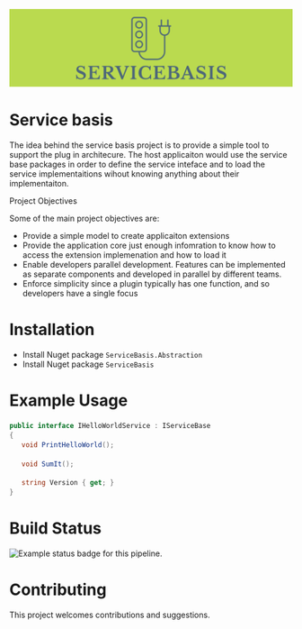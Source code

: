 ![Category overview screenshot](docs/images/logo.png "Base for the plug in")

# Service basis
The idea behind the service basis project is to provide a simple tool to support the plug in architecure. The host applicaiton would use the service base packages in order to define the service inteface and to load the service implementaitions wihout knowing anything about their implementaiton.

Project Objectives 

Some of the main project objectives are:

- Provide a simple model to create applicaiton extensions
- Provide the application core just enough infomration to know how to access the extension implemenation and how to load it
- Enable developers parallel development. Features can be implemented as separate components and developed in parallel by different teams.
- Enforce simplicity since a plugin typically has one function, and so developers have a single focus
 
# Installation

- Install Nuget package `ServiceBasis.Abstraction`
- Install Nuget package `ServiceBasis`

# Example Usage

```C#
public interface IHelloWorldService : IServiceBase
{
   void PrintHelloWorld();

   void SumIt();

   string Version { get; }
}
```

# Build Status

<img class="status-badge-image" src="https://vedranfilipovic.visualstudio.com/Build/_apis/build/status/Servicebasis?branchName=master" alt="Example status badge for this pipeline.">
 
# Contributing
This project welcomes contributions and suggestions. 
